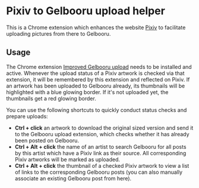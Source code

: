 # Pixiv to Gelbooru upload helper

This is a Chrome extension which enhances the website [Pixiv](https://www.pixiv.net/) to facilitate uploading pictures from there to Gelbooru.

## Usage

The Chrome extension [Improved Gelbooru upload](https://github.com/Phxstick/improved-gelbooru-upload) needs to be installed and active. Whenever the upload status of a Pixiv artwork is checked via that extension, it will be remembered by this extension and reflected on Pixiv. If an artwork has been uploaded to Gelbooru already, its thumbnails will be highlighted with a blue glowing border. If it's not uploaded yet, the thumbnails get a red glowing border. 

You can use the following shortcuts to quickly conduct status checks and prepare uploads:

- **Ctrl + click** an artwork to download the original sized version and send it to the Gelbooru upload extension, which checks whether it has already been posted on Gelbooru.
- **Ctrl + Alt + click** the name of an artist to search Gelbooru for all posts by this artist which have a Pixiv link as their source. All corresponding Pixiv artworks will be marked as uploaded.
- **Ctrl + Alt + click** the thumbnail of a checked Pixiv artwork to view a list of links to the corresponding Gelbooru posts (you can also manually associate an existing Gelbooru post from here).